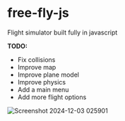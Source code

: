 # free-fly-js
Flight simulator built fully in javascript

**TODO:**
- Fix collisions
- Improve map
- Improve plane model
- Improve physics
- Add a main menu
- Add more flight options

![Screenshot 2024-12-03 025901](https://github.com/user-attachments/assets/c986cd28-3dfe-4b33-b98e-0afcb504bb52)
